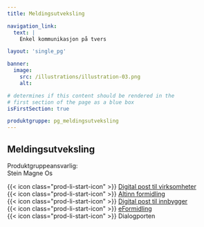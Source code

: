 ```yaml
---
title: Meldingsutveksling

navigation_link:
  text: |
    Enkel kommunikasjon på tvers

layout: 'single_pg'

banner:
  image:
    src: /illustrations/illustration-03.png
    alt:

# determines if this content should be rendered in the
# first section of the page as a blue box
isFirstSection: true

produktgruppe: pg_meldingsutveksling
---
```


## Meldingsutveksling

Produktgruppeansvarlig:  
Stein Magne Os

{{< icon class="prod-li-start-icon" >}} [Digital post til virksomheter](https://www.altinndigital.no/produkter/digital-post/)  
{{< icon class="prod-li-start-icon" >}} [Altinn formidling](https://altinn.github.io/docs/tul/tjenestetyper/formidling/)  
{{< icon class="prod-li-start-icon" >}} [Digital post til innbygger](https://samarbeid.digdir.no/digital-postkasse/digital-postkasse-til-innbyggere/23)  
{{< icon class="prod-li-start-icon" >}} [eFormidling](https://samarbeid.digdir.no/eformidling/eformidling/20)  
{{< icon class="prod-li-start-icon" >}} Dialogporten  
